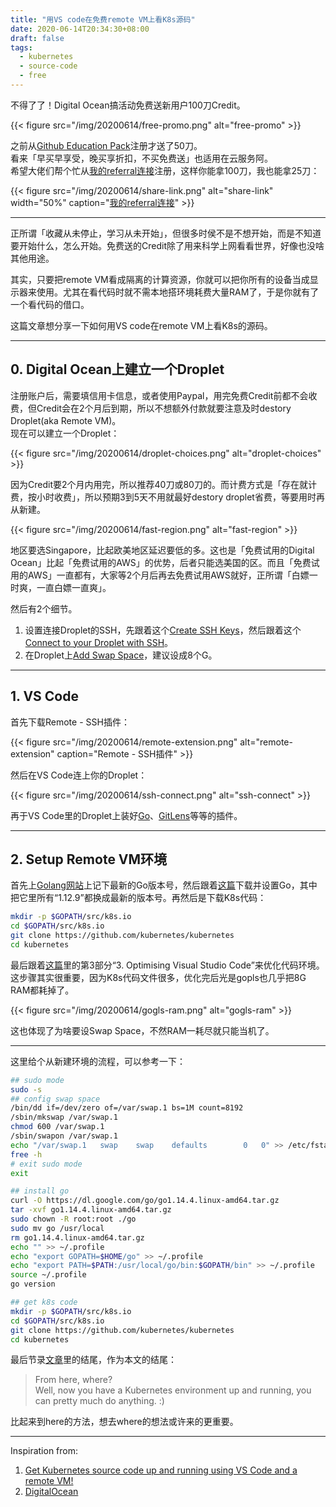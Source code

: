 ```yaml
---
title: "用VS code在免费remote VM上看K8s源码"
date: 2020-06-14T20:34:30+08:00
draft: false
tags: 
  - kubernetes
  - source-code
  - free
---
```


不得了了！Digital Ocean搞活动免费送新用户100刀Credit。

{{< figure src="/img/20200614/free-promo.png" alt="free-promo" >}}

之前从[Github Education Pack](https://education.github.com/pack)注册才送了50刀。\
看来「早买早享受，晚买享折扣，不买免费送」也适用在云服务阿。\
希望大佬们帮个忙从[我的referral连接](https://m.do.co/c/ab866ac15ee0)注册，这样你能拿100刀，我也能拿25刀：

{{< figure src="/img/20200614/share-link.png" alt="share-link" width="50%" caption="[我的referral连接](https://m.do.co/c/ab866ac15ee0)" >}}

---

正所谓「收藏从未停止，学习从未开始」，但很多时侯不是不想开始，而是不知道要开始什么，怎么开始。免费送的Credit除了用来科学上网看看世界，好像也没啥其他用途。

其实，只要把remote VM看成隔离的计算资源，你就可以把你所有的设备当成显示器来使用。尤其在看代码时就不需本地搭环境耗费大量RAM了，于是你就有了一个看代码的借口。

这篇文章想分享一下如何用VS code在remote VM上看K8s的源码。

---

## 0. Digital Ocean上建立一个Droplet

注册账户后，需要填信用卡信息，或者使用Paypal，用完免费Credit前都不会收费，但Credit会在2个月后到期，所以不想额外付款就要注意及时destory Droplet(aka Remote VM)。\
现在可以建立一个Droplet：

{{< figure src="/img/20200614/droplet-choices.png" alt="droplet-choices" >}}

因为Credit要2个月内用完，所以推荐40刀或80刀的。而计费方式是「存在就计费，按小时收费」，所以预期3到5天不用就最好destory droplet省费，等要用时再从新建。

{{< figure src="/img/20200614/fast-region.png" alt="fast-region" >}}

地区要选Singapore，比起欧美地区延迟要低的多。这也是「免费试用的Digital Ocean」比起「免费试用的AWS」的优势，后者只能选美国的区。而且「免费试用的AWS」一直都有，大家等2个月后再去免费试用AWS就好，正所谓「白嫖一时爽，一直白嫖一直爽」。

然后有2个细节。
1. 设置连接Droplet的SSH，先跟着这个[Create SSH Keys](https://www.digitalocean.com/docs/droplets/how-to/add-ssh-keys/create-with-openssh/)，然后跟着这个[Connect to your Droplet with SSH](https://www.digitalocean.com/docs/droplets/how-to/connect-with-ssh/openssh/)。
2. 在Droplet上[Add Swap Space](https://www.digitalocean.com/community/tutorials/how-to-add-swap-space-on-ubuntu-16-04)，建议设成8个G。

---

## 1. VS Code

首先下载Remote - SSH插件：

{{< figure src="/img/20200614/remote-extension.png" alt="remote-extension" caption="Remote - SSH插件" >}}

然后在VS Code连上你的Droplet：

{{< figure src="/img/20200614/ssh-connect.png" alt="ssh-connect" >}}

再于VS Code里的Droplet上装好[Go](https://github.com/golang/vscode-go)、[GitLens](https://github.com/eamodio/vscode-gitlens)等等的插件。

---

## 2. Setup Remote VM环境

首先上[Golang网站](https://golang.org/dl/)上记下最新的Go版本号，然后跟着[这篇](https://www.linode.com/docs/development/go/install-go-on-ubuntu/)下载并设置Go，其中把它里所有“1.12.9”都换成最新的版本号。再然后是下载K8s代码：
```bash
mkdir -p $GOPATH/src/k8s.io
cd $GOPATH/src/k8s.io
git clone https://github.com/kubernetes/kubernetes
cd kubernetes
```
最后跟着[这篇](https://medium.com/analytics-vidhya/the-easy-way-to-get-the-kubernetes-source-code-up-and-running-using-vs-code-and-a-remote-vm-689b0ecb9d0c)里的第3部分“3. Optimising Visual Studio Code”来优化代码环境。这步骤其实很重要，因为K8s代码文件很多，优化完后光是gopls也几乎把8G RAM都耗掉了。

{{< figure src="/img/20200614/gogls-ram.png" alt="gogls-ram" >}}

这也体现了为啥要设Swap Space，不然RAM一耗尽就只能当机了。

---

这里给个从新建环境的流程，可以参考一下：

```sh
## sudo mode
sudo -s
## config swap space
/bin/dd if=/dev/zero of=/var/swap.1 bs=1M count=8192
/sbin/mkswap /var/swap.1
chmod 600 /var/swap.1
/sbin/swapon /var/swap.1
echo "/var/swap.1   swap    swap    defaults        0   0" >> /etc/fstab
free -h
# exit sudo mode
exit

## install go
curl -O https://dl.google.com/go/go1.14.4.linux-amd64.tar.gz
tar -xvf go1.14.4.linux-amd64.tar.gz
sudo chown -R root:root ./go
sudo mv go /usr/local
rm go1.14.4.linux-amd64.tar.gz
echo "" >> ~/.profile
echo "export GOPATH=$HOME/go" >> ~/.profile
echo "export PATH=$PATH:/usr/local/go/bin:$GOPATH/bin" >> ~/.profile
source ~/.profile
go version

## get k8s code
mkdir -p $GOPATH/src/k8s.io
cd $GOPATH/src/k8s.io
git clone https://github.com/kubernetes/kubernetes
cd kubernetes
```

最后节录[文章](https://medium.com/analytics-vidhya/the-easy-way-to-get-the-kubernetes-source-code-up-and-running-using-vs-code-and-a-remote-vm-689b0ecb9d0c)里的结尾，作为本文的结尾：

> From here, where?\
Well, now you have a Kubernetes environment up and running, you can pretty much do anything. :)

比起来到here的方法，想去where的想法或许来的更重要。

---

Inspiration from:
1. [Get Kubernetes source code up and running using VS Code and a remote VM!](https://medium.com/analytics-vidhya/the-easy-way-to-get-the-kubernetes-source-code-up-and-running-using-vs-code-and-a-remote-vm-689b0ecb9d0c)
2. [DigitalOcean](https://www.digitalocean.com/)